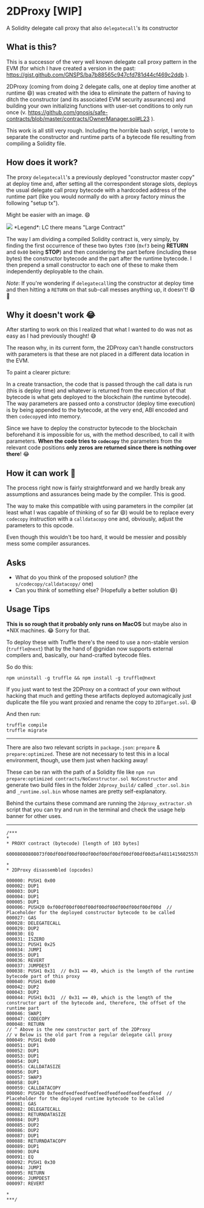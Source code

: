 # 2DProxy [WIP]
A Solidity delegate call proxy that also `delegatecall`'s its constructor

## What is this?

This is a successor of the very well known delegate call proxy pattern in the EVM (for which I have created a version in the past: https://gist.github.com/GNSPS/ba7b88565c947cfd781d44cf469c2ddb ).

2DProxy (coming from doing 2 delegate calls, one at deploy time another at runtime 😄) was created with the idea to eliminate the pattern of having to ditch the constructor (and its associated EVM security assurances) and building your own initializing functions with user-set conditions to only run once (v. https://github.com/gnosis/safe-contracts/blob/master/contracts/OwnerManager.sol#L23 ).

This work is all still very rough. Including the horrible bash script, I wrote to separate the constructor and runtime parts of a bytecode file resulting from compiling a Solidity file.

## How does it work?

The proxy `delegatecall`'s a previously deployed "constructor master copy" at deploy time and, after setting all the correspondent storage slots, deploys the usual delegate call proxy bytecode with a hardcoded address of the runtime part (like you would normally do with a proxy factory minus the following "setup tx").

Might be easier with an image. 😄

<img src="https://user-images.githubusercontent.com/4008213/44305243-ae3e9d00-a36a-11e8-9871-87e303d83fb6.png">
*Legend*: LC there means "Large Contract"

The way I am dividing a compiled Solidity contract is, very simply, by finding the first occurrence of these two bytes `f300` (`0xf3` being **RETURN** and `0x00` being **STOP**) and then considering the part before (including these bytes) the constructor bytecode and the part after the runtime bytecode. I then prepend a small constructor to each one of these to make them independently deployable to the chain.

*Note*: If you're wondering if `delegatecall`ing the constructor at deploy time and then hitting a `RETURN` on that sub-call messes anything up, it doesn't! 😄🎉

## Why it doesn't work 😂

After starting to work on this I realized that what I wanted to do was not as easy as I had previously thought! 😅

The reason why, in its current form, the 2DProxy can't handle constructors with parameters is that these are not placed in a different data location in the EVM.

To paint a clearer picture:

In a create transaction, the code that is passed through the call data is run (this is deploy time) and whatever is returned from the execution of that bytecode is what gets deployed to the blockchain (the runtime bytecode).
The way parameters are passed onto a constructor (deploy time execution) is by being appended to the bytecode, at the very end, ABI encoded and then `codecopy`ed into memory.

Since we have to deploy the constructor bytecode to the blockchain beforehand it is impossible for us, with the method described, to call it with parameters. **When the code tries to `codecopy`** the parameters from the relevant code positions **only zeros are returned since there is nothing over there**! 😂

## How it can work 🙌

The process right now is fairly straightforward and we hardly break any assumptions and assurances being made by the compiler. This is good.

The way to make this compatible with using parameters in the compiler (at least what I was capable of thinking of so far 😄) would be to replace every `codecopy` instruction with a `calldatacopy` one and, obviously, adjust the parameters to this opcode.

Even though this wouldn't be too hard, it would be messier and possibly mess some compiler assurances.

## Asks

* What do you think of the proposed solution? (the `s/codecopy/calldatacopy/` one)
* Can you think of something else? (Hopefully a better solution 😄)

## Usage Tips

**This is so rough that it probably only runs on MacOS** but maybe also in \*NIX machines. 😂 Sorry for that.

To deploy these with Truffle there's the need to use a non-stable version (`truffle@next`) that by the hand of @gnidan now supports external compilers and, basically, our hand-crafted bytecode files.

So do this:

```
npm uninstall -g truffle && npm install -g truffle@next 
```

If you just want to test the 2DProxy on a contract of your own without hacking that much and getting these artifacts deployed automagically just duplicate the file you want proxied and rename the copy to `2DTarget.sol`. 😄

And then run:

```
truffle compile
truffle migrate 
```

-----

There are also two relevant scripts in `package.json`: `prepare` & `prepare:optimized`. These are not necessary to test this in a local environment, though, use them just when hacking away!

These can be ran with the path of a Solidity file like `npm run prepare:optimized contracts/NoConstructor.sol NoConstructor` and generate two build files in the folder `2dproxy_build/` called `_ctor.sol.bin` and `_runtime.sol.bin` whose names are pretty self-explanatory.

Behind the curtains these command are running the `2dproxy_extractor.sh` script that you can try and run in the terminal and check the usage help banner for other uses.

-----

```
/***
* 
* PROXY contract (bytecode) [length of 103 bytes]

60008080808073f00df00df00df00df00df00df00df00df00df00d5af481141560255780fd5b60316000818160319039f3600080808080368092803773feedfeedfeedfeedfeedfeedfeedfeedfeedfeed5af43d828181803e808314603057f35bfd

* 
* 2DProxy disassembled (opcodes)

000000: PUSH1 0x00
000002: DUP1
000003: DUP1
000004: DUP1
000005: DUP1
000006: PUSH20 0xf00df00df00df00df00df00df00df00df00df00d  // Placeholder for the deployed constructor bytecode to be called
000027: GAS
000028: DELEGATECALL
000029: DUP2
000030: EQ
000031: ISZERO
000032: PUSH1 0x25
000034: JUMPI
000035: DUP1
000036: REVERT
000037: JUMPDEST
000038: PUSH1 0x31  // 0x31 == 49, which is the length of the runtime bytecode part of this proxy
000040: PUSH1 0x00
000042: DUP2
000043: DUP2
000044: PUSH1 0x31  // 0x31 == 49, which is the length of the constructor part of the bytecode and, therefore, the offset of the runtime part
000046: SWAP1
000047: CODECOPY
000048: RETURN
// ^ Above is the new constructor part of the 2DProxy
// v Below is the old part from a regular delegate call proxy
000049: PUSH1 0x00
000051: DUP1
000052: DUP1
000053: DUP1
000054: DUP1
000055: CALLDATASIZE
000056: DUP1
000057: SWAP3
000058: DUP1
000059: CALLDATACOPY
000060: PUSH20 0xfeedfeedfeedfeedfeedfeedfeedfeedfeedfeed  // Placeholder for the deployed runtime bytecode to be called
000081: GAS
000082: DELEGATECALL
000083: RETURNDATASIZE
000084: DUP3
000085: DUP2
000086: DUP2
000087: DUP1
000088: RETURNDATACOPY
000089: DUP1
000090: DUP4
000091: EQ
000092: PUSH1 0x30
000094: JUMPI
000095: RETURN
000096: JUMPDEST
000097: REVERT

* 
***/
```